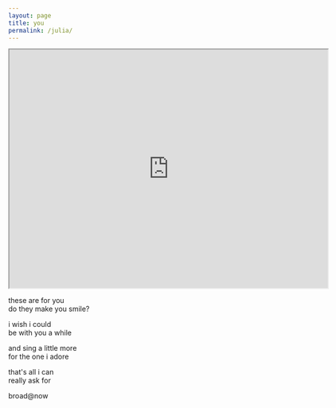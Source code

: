 ```yaml
---
layout: page
title: you 
permalink: /julia/
---
```


<iframe src="https://drive.google.com/file/d/1s-mzDWbCX5HYss321rO7Pf-Gc2XEuYHo/preview" width="640" height="480"></iframe>

these are for you  
do they make you smile?  

i wish i could  
be with you a while  

and sing a little more  
for the one i adore  

that's all i can  
really ask for

broad@now
